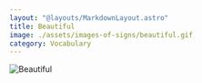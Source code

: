 ```yaml
---
layout: "@layouts/MarkdownLayout.astro"
title: Beautiful
image: ./assets/images-of-signs/beautiful.gif
category: Vocabulary
---
```


![Beautiful](@signs/beautiful.gif)
